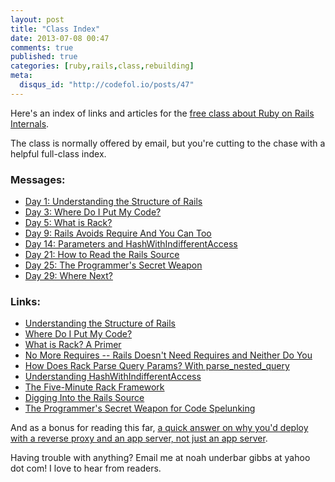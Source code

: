 ```yaml
---
layout: post
title: "Class Index"
date: 2013-07-08 00:47
comments: true
published: true
categories: [ruby,rails,class,rebuilding]
meta:
  disqus_id: "http://codefol.io/posts/47"
---
```

Here's an index of links and articles for the <a href="http://eepurl.com/CWXED">free class about Ruby on Rails Internals</a>.

The class is normally offered by email, but you're cutting to the chase with a helpful full-class index.

<h3>Messages:</h3>

<ul>
<li><a href="http://us2.campaign-archive2.com/?u=c5569fb6471a3e64be2aa1466&id=1830a76b38&e=[UNIQID]">Day 1: Understanding the Structure of Rails</a></li>
<li><a href="http://us2.campaign-archive1.com/?u=c5569fb6471a3e64be2aa1466&id=7631c54fcc&e=[UNIQID]">Day 3: Where Do I Put My Code?</a></li>
<li><a href="http://us2.campaign-archive2.com/?u=c5569fb6471a3e64be2aa1466&id=bb705fc2b2&e=[UNIQID]">Day 5: What is Rack?</a></li>
<li><a href="http://us2.campaign-archive2.com/?u=c5569fb6471a3e64be2aa1466&id=c24edee2dc&e=[UNIQID]">Day 9: Rails Avoids Require And You Can Too</a></li>
<li><a href="http://us2.campaign-archive2.com/?u=c5569fb6471a3e64be2aa1466&id=5d6689a91a&e=[UNIQID]">Day 14: Parameters and HashWithIndifferentAccess</a></li>
<li><a href="http://us2.campaign-archive1.com/?u=c5569fb6471a3e64be2aa1466&id=907b7e6800&e=[UNIQID]">Day 21: How to Read the Rails Source</a></li>
<li><a href="http://us2.campaign-archive1.com/?u=c5569fb6471a3e64be2aa1466&id=46b2f291fc&e=[UNIQID]">Day 25: The Programmer's Secret Weapon</a></li>
<li><a href="http://us2.campaign-archive1.com/?u=c5569fb6471a3e64be2aa1466&id=03c49cd034&e=[UNIQID]">Day 29: Where Next?</a></li>
</ul>

<h3>Links:</h3>

<ul>
<li><a href="http://codefol.io/posts/46-Understanding-the-Structure-of-Rails">Understanding the Structure of Rails</a></li>
<li><a href="http://codefol.io/posts/48-Where-Do-I-Put-My-Code-">Where Do I Put My Code?</a></li>
<li><a href="http://codefol.io/posts/14--What-is-Rack-A-Primer">What is Rack?  A Primer</a></li>
<li><a href="http://codefol.io/posts/32-No-More-Requires">No More Requires -- Rails Doesn't Need Requires and Neither Do You</a></li>
<li><a href="http://codefol.io/posts/9-How-Does-Rack-Parse-Query-Params-With-parse-nested-query">How Does Rack Parse Query Params?  With parse_nested_query</a></li>
<li><a href="http://codefol.io/posts/11-Deep-Rails-Understanding-HashWithIndifferentAccess-Understanding-the-Params-Hash">Understanding HashWithIndifferentAccess</a></li>
<li><a href="http://portal.sliderocket.com/AIMWD/Five-Minute-Framework">The Five-Minute Rack Framework</a></li>
<li><a href="http://codefol.io/posts/51-Digging-Into-the-Rails-Source">Digging Into the Rails Source</a></li>
<li><a href="http://codefol.io/posts/52-The-Programmer-s-Secret-Weapon-for-Code-Spelunking">The Programmer's Secret Weapon for Code Spelunking</a></li>
</ul>

And as a bonus for reading this far, <a href="http://codefol.io/posts/50-Web-Servers-and-Application-Servers">a quick answer on why you'd deploy with a reverse proxy and an app server, not just an app server</a>.

Having trouble with anything?  Email me at noah underbar gibbs at yahoo dot com!  I love to hear from readers.
